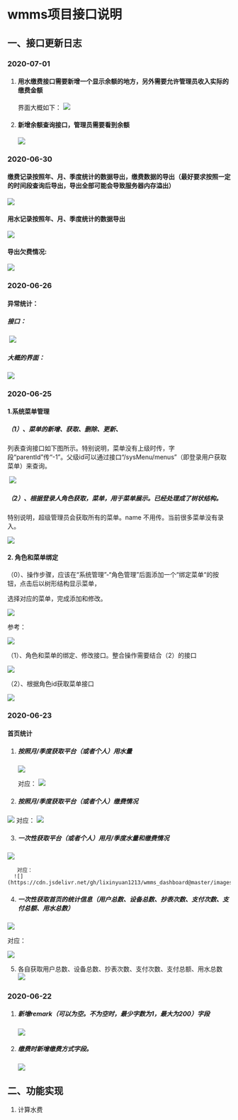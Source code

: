 # wmms项目接口说明

## 一、接口更新日志

### 2020-07-01

1. #### 用水缴费接口需要新增一个显示余额的地方，另外需要允许管理员收入实际的缴费金额

   界面大概如下：
      ![](https://cdn.jsdelivr.net/gh/lixinyuan1213/wmms_dashboard@master/images/jiaofeijiekouxiugai.jpg)

2. #### 新增余额查询接口，管理员需要看到余额

      ![](https://cdn.jsdelivr.net/gh/lixinyuan1213/wmms_dashboard@master/images/shoufeiyuejiekou.jpg)

### 2020-06-30

#### 缴费记录按照年、月、季度统计的数据导出，缴费数据的导出（最好要求按照一定的时间段查询后导出，导出全部可能会导致服务器内存溢出）

   ![](https://cdn.jsdelivr.net/gh/lixinyuan1213/wmms_dashboard@master/images/jiaofeidaochu.jpg)



#### 用水记录按照年、月、季度统计的数据导出

![](https://cdn.jsdelivr.net/gh/lixinyuan1213/wmms_dashboard@master/images/yongshuijilu.jpg)



#### 导出欠费情况:

![](https://cdn.jsdelivr.net/gh/lixinyuan1213/wmms_dashboard@master/images/qianfei.jpg)



### 2020-06-26

#### 异常统计：

##### 接口：

​      ![](https://cdn.jsdelivr.net/gh/lixinyuan1213/wmms_dashboard@master/images/yichangjiekou.jpg)

##### 大概的界面：

![](https://cdn.jsdelivr.net/gh/lixinyuan1213/wmms_dashboard@master/images/ecsm.jpg)

### 2020-06-25

#### 1.系统菜单管理

##### （1）、菜单的新增、获取、删除、更新、

列表查询接口如下图所示。特别说明，菜单没有上级时传，字段“parentId”传“-1”。父级id可以通过接口“/sysMenu/menus”（即登录用户获取菜单）来查询。

​     ![](https://cdn.jsdelivr.net/gh/lixinyuan1213/wmms_dashboard@master/images/menu1.jpg)



##### （2）、**根据登录人角色获取，菜单，用于菜单展示。已经处理成了树状结构。** 

 特别说明，超级管理员会获取所有的菜单。name 不用传。当前很多菜单没有录入。

![](https://cdn.jsdelivr.net/gh/lixinyuan1213/wmms_dashboard@master/images/menu2.jpg)



#### 2. 角色和菜单绑定

（0）、操作步骤，应该在“系统管理”-“角色管理”后面添加一个“绑定菜单“的按钮，点击后以树形结构显示菜单，

选择对应的菜单，完成添加和修改。

![](https://cdn.jsdelivr.net/gh/lixinyuan1213/wmms_dashboard@master/images/menu5.jpg)

参考：

![](https://cdn.jsdelivr.net/gh/lixinyuan1213/wmms_dashboard@master/images/menu6.jpg)

（1）、角色和菜单的绑定、修改接口。整合操作需要结合（2）的接口

![](https://cdn.jsdelivr.net/gh/lixinyuan1213/wmms_dashboard@master/images/menu3.jpg)

（2）、根据角色id获取菜单接口

![](https://cdn.jsdelivr.net/gh/lixinyuan1213/wmms_dashboard@master/images/menu4.jpg)

### 2020-06-23

#### 首页统计

1. ##### 按照月/季度获取平台（或者个人）用水量

      ![](https://cdn.jsdelivr.net/gh/lixinyuan1213/wmms_dashboard@master/images/readermonth.jpg)

      对应：
      ![](https://cdn.jsdelivr.net/gh/lixinyuan1213/wmms_dashboard@master/images/dui1.jpg)
      
2. ##### 按照月/季度获取平台（或者个人）缴费情况
   

![](https://cdn.jsdelivr.net/gh/lixinyuan1213/wmms_dashboard@master/images/paymonth.jpg)
       对应：
![](https://cdn.jsdelivr.net/gh/lixinyuan1213/wmms_dashboard@master/images/dui1.jpg)
      
3. ##### 一次性获取平台（或者个人）用月/季度水量和缴费情况
   

![](https://cdn.jsdelivr.net/gh/lixinyuan1213/wmms_dashboard@master/images/alls.jpg)
      
       对应：
      ![](https://cdn.jsdelivr.net/gh/lixinyuan1213/wmms_dashboard@master/images/dui1.jpg)

4. ##### 一次性获取首页的统计信息（用户总数、设备总数、抄表次数、支付次数、支付总额、用水总数）
   

![](https://cdn.jsdelivr.net/gh/lixinyuan1213/wmms_dashboard@master/images/zonghe.jpg)
    
对应：
    
![](https://cdn.jsdelivr.net/gh/lixinyuan1213/wmms_dashboard@master/images/dui2.jpg)
    
5. 各自获取用户总数、设备总数、抄表次数、支付次数、支付总额、用水总数
    ![](https://cdn.jsdelivr.net/gh/lixinyuan1213/wmms_dashboard@master/images/youall.jpg)

### 2020-06-22

1. ##### 新增remark（可以为空。不为空时，最少字数为1，最大为200）字段

   ![](https://cdn.jsdelivr.net/gh/lixinyuan1213/wmms_dashboard@master/images/remark.jpg)

2. ##### 缴费时新增缴费方式字段。

    ![](https://cdn.jsdelivr.net/gh/lixinyuan1213/wmms_dashboard@master/images/payment.jpg)

## 二、功能实现

1. 计算水费